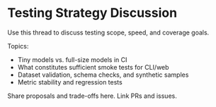 # Testing Strategy Discussion

Use this thread to discuss testing scope, speed, and coverage goals.

Topics:
- Tiny models vs. full-size models in CI
- What constitutes sufficient smoke tests for CLI/web
- Dataset validation, schema checks, and synthetic samples
- Metric stability and regression tests

Share proposals and trade-offs here. Link PRs and issues.
